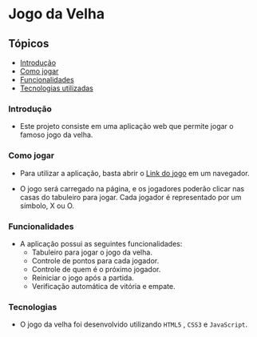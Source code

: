 # Jogo da Velha

## Tópicos

- [Introdução](#introdução)
- [Como jogar](#como-jogar)
- [Funcionalidades](#funcionalidades)
- [Tecnologias utilizadas](#tecnologias)

### Introdução

- Este projeto consiste em uma aplicação web que permite jogar o famoso jogo da velha.

### Como jogar

- Para utilizar a aplicação, basta abrir o [Link do jogo](https://jhoandev.github.io/Tic-Tac-Toe-javascript/) em um navegador.

- O jogo será carregado na página, e os jogadores poderão clicar nas casas do tabuleiro para jogar. Cada jogador é representado por um símbolo, X ou O.

### Funcionalidades

- A aplicação possui as seguintes funcionalidades:
  - Tabuleiro para jogar o jogo da velha.
  - Controle de pontos para cada jogador.
  - Controle de quem é o próximo jogador.
  - Reiniciar o jogo após a partida.
  - Verificação automática de vitória e empate.

### Tecnologias

- O jogo da velha foi desenvolvido utilizando `HTML5` , `CSS3` e `JavaScript`.

